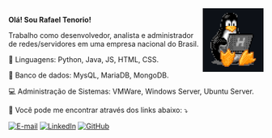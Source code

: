 <img src="img/tux.png" min-width="400px" max-width="400px" width="120px" align="right">

<p align="left">
<strong>Olá! Sou Rafael Tenorio! </strong>
</p>

<p align="left"> 
  Trabalho como desenvolvedor, analista e administrador de redes/servidores em uma empresa nacional do Brasil.
</p>

<p align="left">
  🦄 Linguagens: Python, Java, JS, HTML, CSS.
</p>

<p align="left">
  💼 Banco de dados: MysQL, MariaDB, MongoDB.
</p>

<p align="left"> 
&#128187 Administração de Sistemas: VMWare, Windows Server, Ubuntu Server.
</p>

<p align="left">
  💌 Você pode me encontrar através dos links abaixo: ⤵️
</p>

<p align="left">
  <a href="mailto:rafael_tenoriox2@hotmail.com" title="E-mail">
  <img src="https://img.shields.io/badge/Microsoft_Outlook-0078D4?style=for-the-badge&logo=microsoft-outlook&logoColor=white" alt="E-mail"/></a>
  <a href="https://www.linkedin.com/in/rafaeltenoriogama" title="LinkedIn">
  <img src="https://img.shields.io/badge/LinkedIn-0077B5?style=for-the-badge&logo=linkedin&logoColor=white" alt="LinkedIn"/></a>
  <a href="https://github.com/rafaeltenoriogama" title="GitHub">
  <img src="https://img.shields.io/badge/GitHub-100000?style=for-the-badge&logo=github&logoColor=white" alt="GitHub"/></a>
</p>